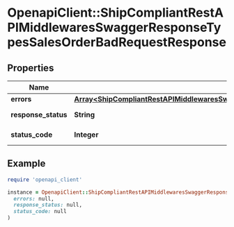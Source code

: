 # OpenapiClient::ShipCompliantRestAPIMiddlewaresSwaggerResponseTypesSalesOrderBadRequestResponse

## Properties

| Name | Type | Description | Notes |
| ---- | ---- | ----------- | ----- |
| **errors** | [**Array&lt;ShipCompliantRestAPIMiddlewaresSwaggerResponseTypesSalesOrderBadRequestResponseError&gt;**](ShipCompliantRestAPIMiddlewaresSwaggerResponseTypesSalesOrderBadRequestResponseError.md) |  | [optional] |
| **response_status** | **String** |  | [optional][default to &#39;Failure&#39;] |
| **status_code** | **Integer** |  | [optional][default to STATUS_CODE::N400] |

## Example

```ruby
require 'openapi_client'

instance = OpenapiClient::ShipCompliantRestAPIMiddlewaresSwaggerResponseTypesSalesOrderBadRequestResponse.new(
  errors: null,
  response_status: null,
  status_code: null
)
```

